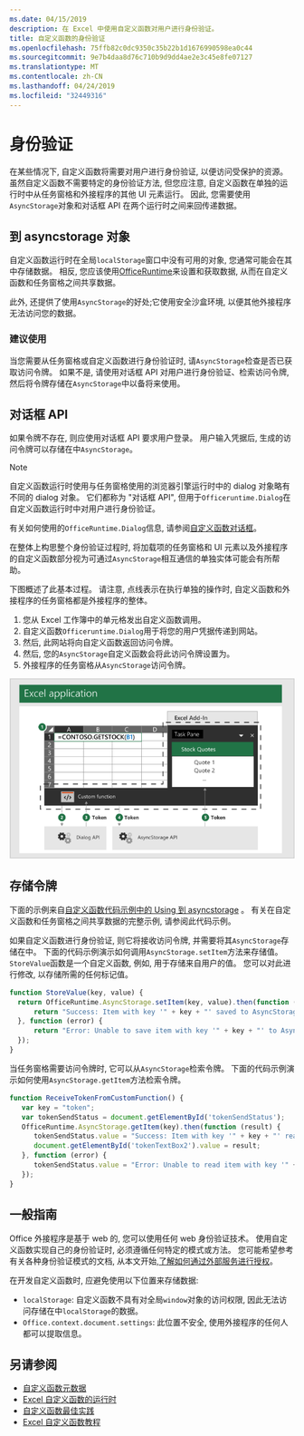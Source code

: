 ```yaml
---
ms.date: 04/15/2019
description: 在 Excel 中使用自定义函数对用户进行身份验证。
title: 自定义函数的身份验证
ms.openlocfilehash: 75ffb82c0dc9350c35b22b1d1676990598ea0c44
ms.sourcegitcommit: 9e7b4daa8d76c710b9d9dd4ae2e3c45e8fe07127
ms.translationtype: MT
ms.contentlocale: zh-CN
ms.lasthandoff: 04/24/2019
ms.locfileid: "32449316"
---
```

# <a name="authentication"></a>身份验证

在某些情况下, 自定义函数将需要对用户进行身份验证, 以便访问受保护的资源。 虽然自定义函数不需要特定的身份验证方法, 但您应注意, 自定义函数在单独的运行时中从任务窗格和外接程序的其他 UI 元素运行。 因此, 您需要使用`AsyncStorage`对象和对话框 API 在两个运行时之间来回传递数据。
  
## <a name="asyncstorage-object"></a>到 asyncstorage 对象

自定义函数运行时在全局`localStorage`窗口中没有可用的对象, 您通常可能会在其中存储数据。 相反, 您应该使用[OfficeRuntime](/javascript/api/office-runtime/officeruntime.asyncstorage)来设置和获取数据, 从而在自定义函数和任务窗格之间共享数据。

此外, 还提供了使用`AsyncStorage`的好处;它使用安全沙盒环境, 以便其他外接程序无法访问您的数据。

### <a name="suggested-usage"></a>建议使用

当您需要从任务窗格或自定义函数进行身份验证时, 请`AsyncStorage`检查是否已获取访问令牌。 如果不是, 请使用对话框 API 对用户进行身份验证、检索访问令牌, 然后将令牌存储在`AsyncStorage`中以备将来使用。

## <a name="dialog-api"></a>对话框 API

如果令牌不存在, 则应使用对话框 API 要求用户登录。 用户输入凭据后, 生成的访问令牌可以存储在中`AsyncStorage`。

> [!NOTE]
> 自定义函数运行时使用与任务窗格使用的浏览器引擎运行时中的 dialog 对象略有不同的 dialog 对象。 它们都称为 "对话框 API", 但用于`Officeruntime.Dialog`在自定义函数运行时中对用户进行身份验证。

有关如何使用的`OfficeRuntime.Dialog`信息, 请参阅[自定义函数对话框](/office/dev/add-ins/excel/custom-functions-dialog)。

在整体上构思整个身份验证过程时, 将加载项的任务窗格和 UI 元素以及外接程序的自定义函数部分视为可通过`AsyncStorage`相互通信的单独实体可能会有所帮助。

下图概述了此基本过程。 请注意, 点线表示在执行单独的操作时, 自定义函数和外接程序的任务窗格都是外接程序的整体。

1. 您从 Excel 工作簿中的单元格发出自定义函数调用。
2. 自定义函数`Officeruntime.Dialog`用于将您的用户凭据传递到网站。
3. 然后, 此网站将向自定义函数返回访问令牌。
4. 然后, 您的`AsyncStorage`自定义函数会将此访问令牌设置为。
5. 外接程序的任务窗格从`AsyncStorage`访问令牌。

![自定义函数的关系图, 使用对话框 API 获取访问令牌, 然后通过到 asyncstorage API 与任务窗格共享令牌。](../images/authentication-diagram.png "身份验证图。")

## <a name="storing-the-token"></a>存储令牌

下面的示例来自[自定义函数代码示例中的 Using 到 asyncstorage](https://github.com/OfficeDev/PnP-OfficeAddins/tree/master/Excel-custom-functions/AsyncStorage) 。 有关在自定义函数和任务窗格之间共享数据的完整示例, 请参阅此代码示例。

如果自定义函数进行身份验证, 则它将接收访问令牌, 并需要将其`AsyncStorage`存储在中。 下面的代码示例演示如何调用`AsyncStorage.setItem`方法来存储值。 `StoreValue`函数是一个自定义函数, 例如, 用于存储来自用户的值。 您可以对此进行修改, 以存储所需的任何标记值。

```javascript
function StoreValue(key, value) {
  return OfficeRuntime.AsyncStorage.setItem(key, value).then(function (result) {
      return "Success: Item with key '" + key + "' saved to AsyncStorage.";
  }, function (error) {
      return "Error: Unable to save item with key '" + key + "' to AsyncStorage. " + error;
  });
}
```

当任务窗格需要访问令牌时, 它可以从`AsyncStorage`检索令牌。 下面的代码示例演示如何使用`AsyncStorage.getItem`方法检索令牌。

```javascript
function ReceiveTokenFromCustomFunction() {
   var key = "token";
   var tokenSendStatus = document.getElementById('tokenSendStatus');
   OfficeRuntime.AsyncStorage.getItem(key).then(function (result) {
      tokenSendStatus.value = "Success: Item with key '" + key + "' read from AsyncStorage.";
      document.getElementById('tokenTextBox2').value = result;
   }, function (error) {
      tokenSendStatus.value = "Error: Unable to read item with key '" + key + "' from AsyncStorage. " + error;
   });
}
```

## <a name="general-guidance"></a>一般指南

Office 外接程序是基于 web 的, 您可以使用任何 web 身份验证技术。 使用自定义函数实现自己的身份验证时, 必须遵循任何特定的模式或方法。 您可能希望参考有关各种身份验证模式的文档, 从本文开始,[了解如何通过外部服务进行授权](/office/dev/add-ins/develop/auth-external-add-ins?view=office-js)。  

在开发自定义函数时, 应避免使用以下位置来存储数据:  

- `localStorage`: 自定义函数不具有对全局`window`对象的访问权限, 因此无法访问存储在中`localStorage`的数据。
- `Office.context.document.settings`: 此位置不安全, 使用外接程序的任何人都可以提取信息。

## <a name="see-also"></a>另请参阅

* [自定义函数元数据](custom-functions-json.md)
* [Excel 自定义函数的运行时](custom-functions-runtime.md)
* [自定义函数最佳实践](custom-functions-best-practices.md)
* [Excel 自定义函数教程](excel-tutorial-custom-functions.md)
